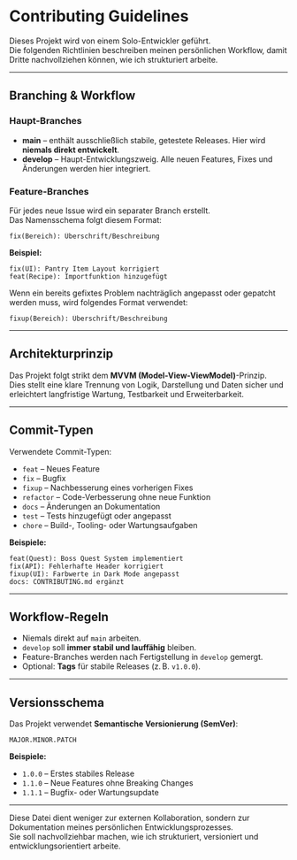 # Contributing Guidelines

Dieses Projekt wird von einem Solo-Entwickler geführt.  
Die folgenden Richtlinien beschreiben meinen persönlichen Workflow, damit Dritte nachvollziehen können, wie ich strukturiert arbeite.

---

## Branching & Workflow

### Haupt-Branches
- **main** – enthält ausschließlich stabile, getestete Releases. Hier wird **niemals direkt entwickelt**.
- **develop** – Haupt-Entwicklungszweig. Alle neuen Features, Fixes und Änderungen werden hier integriert.

### Feature-Branches
Für jedes neue Issue wird ein separater Branch erstellt.  
Das Namensschema folgt diesem Format:

```
fix(Bereich): Überschrift/Beschreibung
```

**Beispiel:**
```
fix(UI): Pantry Item Layout korrigiert
feat(Recipe): Importfunktion hinzugefügt
```

Wenn ein bereits gefixtes Problem nachträglich angepasst oder gepatcht werden muss, wird folgendes Format verwendet:
```
fixup(Bereich): Überschrift/Beschreibung
```

---

## Architekturprinzip

Das Projekt folgt strikt dem **MVVM (Model-View-ViewModel)**-Prinzip.  
Dies stellt eine klare Trennung von Logik, Darstellung und Daten sicher und erleichtert langfristige Wartung, Testbarkeit und Erweiterbarkeit.

---

## Commit-Typen

Verwendete Commit-Typen:

- `feat` – Neues Feature
- `fix` – Bugfix
- `fixup` – Nachbesserung eines vorherigen Fixes
- `refactor` – Code-Verbesserung ohne neue Funktion
- `docs` – Änderungen an Dokumentation
- `test` – Tests hinzugefügt oder angepasst
- `chore` – Build-, Tooling- oder Wartungsaufgaben

**Beispiele:**
```
feat(Quest): Boss Quest System implementiert
fix(API): Fehlerhafte Header korrigiert
fixup(UI): Farbwerte in Dark Mode angepasst
docs: CONTRIBUTING.md ergänzt
```

---

## Workflow-Regeln

- Niemals direkt auf `main` arbeiten.  
- `develop` soll **immer stabil und lauffähig** bleiben.  
- Feature-Branches werden nach Fertigstellung in `develop` gemergt.  
- Optional: **Tags** für stabile Releases (z. B. `v1.0.0`).

---

## Versionsschema

Das Projekt verwendet **Semantische Versionierung (SemVer)**:

```
MAJOR.MINOR.PATCH
```

**Beispiele:**
- `1.0.0` – Erstes stabiles Release  
- `1.1.0` – Neue Features ohne Breaking Changes  
- `1.1.1` – Bugfix- oder Wartungsupdate

---

Diese Datei dient weniger zur externen Kollaboration, sondern zur Dokumentation meines persönlichen Entwicklungsprozesses.  
Sie soll nachvollziehbar machen, wie ich strukturiert, versioniert und entwicklungsorientiert arbeite.
